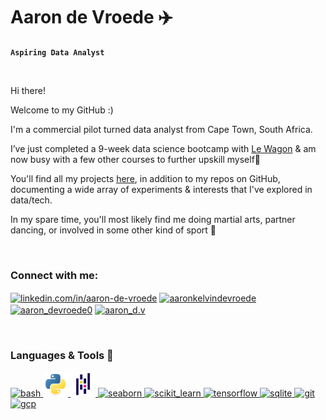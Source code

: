 # Aaron de Vroede ✈️

**`Aspiring Data Analyst`**

<br>

Hi there!

Welcome to my GitHub :)

I'm a commercial pilot turned data analyst from Cape Town, South Africa.

I’ve just completed a 9-week data science bootcamp with [Le Wagon](https://github.com/LeWagon) & am now busy with a few other courses to further upskill myself🌱 

You'll find all my projects [here](https://www.aarondv.com/projects), in addition to my repos on GitHub, documenting a wide array of experiments & interests that I've explored in data/tech.

In my spare time, you'll most likely find me doing martial arts, partner dancing, or involved in some other kind of sport 🥏

<br>

<h3 align="left">Connect with me:</h3>
<p align="left">
<a href="https://linkedin.com/in/linkedin.com/in/aaron-de-vroede" target="blank"><img align="center" src="https://raw.githubusercontent.com/rahuldkjain/github-profile-readme-generator/master/src/images/icons/Social/linked-in-alt.svg" alt="linkedin.com/in/aaron-de-vroede" height="30" width="40" /></a>
<a href="https://kaggle.com/aaronkelvindevroede" target="blank"><img align="center" src="https://raw.githubusercontent.com/rahuldkjain/github-profile-readme-generator/master/src/images/icons/Social/kaggle.svg" alt="aaronkelvindevroede" height="30" width="40" /></a>
<a href="https://www.hackerrank.com/aaron_devroede0" target="blank"><img align="center" src="https://raw.githubusercontent.com/rahuldkjain/github-profile-readme-generator/master/src/images/icons/Social/hackerrank.svg" alt="aaron_devroede0" height="30" width="40" /></a>
<a href="https://instagram.com/aaron_d.v" target="blank"><img align="center" src="https://raw.githubusercontent.com/rahuldkjain/github-profile-readme-generator/master/src/images/icons/Social/instagram.svg" alt="aaron_d.v" height="30" width="40" /></a>
</p>

<br>

<h3 align="left">Languages & Tools 🧰</h3>
<p align="left">
<a href="https://www.gnu.org/software/bash/" target="_blank" rel="noreferrer"> <img src="https://www.vectorlogo.zone/logos/gnu_bash/gnu_bash-icon.svg" alt="bash" width="40" height="40"/> </a>
<a href="https://www.python.org" target="_blank" rel="noreferrer"> <img src="https://raw.githubusercontent.com/devicons/devicon/master/icons/python/python-original.svg" alt="python" width="40" height="40"/> </a>
<a href="https://pandas.pydata.org/" target="_blank" rel="noreferrer"> <img src="https://raw.githubusercontent.com/devicons/devicon/2ae2a900d2f041da66e950e4d48052658d850630/icons/pandas/pandas-original.svg" alt="pandas" width="40" height="40"/> </a>
<a href="https://seaborn.pydata.org/" target="_blank" rel="noreferrer"> <img src="https://seaborn.pydata.org/_images/logo-mark-lightbg.svg" alt="seaborn" width="40" height="40"/> </a>
<a href="https://scikit-learn.org/" target="_blank" rel="noreferrer"> <img src="https://upload.wikimedia.org/wikipedia/commons/0/05/Scikit_learn_logo_small.svg" alt="scikit_learn" width="40" height="40"/> </a>
<a href="https://www.tensorflow.org" target="_blank" rel="noreferrer"> <img src="https://www.vectorlogo.zone/logos/tensorflow/tensorflow-icon.svg" alt="tensorflow" width="40" height="40"/> </a> 
<a href="https://www.sqlite.org/" target="_blank" rel="noreferrer"> <img src="https://www.vectorlogo.zone/logos/sqlite/sqlite-icon.svg" alt="sqlite" width="40" height="40"/> </a>
<a href="https://git-scm.com/" target="_blank" rel="noreferrer"> <img src="https://www.vectorlogo.zone/logos/git-scm/git-scm-icon.svg" alt="git" width="40" height="40"/> </a>
<a href="https://cloud.google.com" target="_blank" rel="noreferrer"> <img src="https://www.vectorlogo.zone/logos/google_cloud/google_cloud-icon.svg" alt="gcp" width="40" height="40"/> </a>      
</p>
